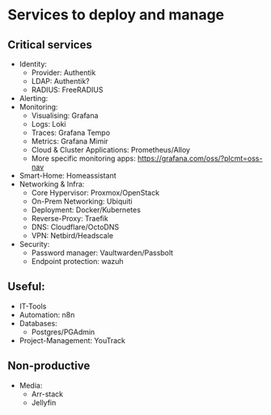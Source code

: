 # Services to deploy and manage
## Critical services
- Identity:
    - Provider: Authentik
    - LDAP: Authentik?
    - RADIUS: FreeRADIUS
- Alerting:
- Monitoring: 
    - Visualising: Grafana
    - Logs: Loki
    - Traces: Grafana Tempo
    - Metrics: Grafana Mimir
    - Cloud & Cluster Applications: Prometheus/Alloy
    - More specific monitoring apps: https://grafana.com/oss/?plcmt=oss-nav
- Smart-Home: Homeassistant
- Networking & Infra:
    - Core Hypervisor: Proxmox/OpenStack
    - On-Prem Networking: Ubiquiti
    - Deployment: Docker/Kubernetes
    - Reverse-Proxy: Traefik
    - DNS: Cloudflare/OctoDNS
    - VPN: Netbird/Headscale
- Security: 
    - Password manager: Vaultwarden/Passbolt
    - Endpoint protection: wazuh

## Useful:
- IT-Tools
- Automation: n8n
- Databases:
    - Postgres/PGAdmin
- Project-Management: YouTrack

## Non-productive
- Media:
    - Arr-stack
    - Jellyfin